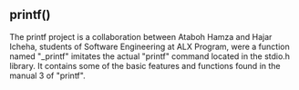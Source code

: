 ## printf()
The printf project is a collaboration between Ataboh Hamza and Hajar Icheha, students of Software Engineering at ALX Program, were a function named "_printf" imitates the actual "printf" command located in the stdio.h library. It contains some of the basic features and functions found in the manual 3 of "printf".
